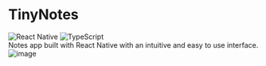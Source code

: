 # TinyNotes
![React Native](https://img.shields.io/badge/react_native-%2320232a.svg?style=for-the-badge&logo=react&logoColor=%2361DAFB)
![TypeScript](https://img.shields.io/badge/typescript-%23007ACC.svg?style=for-the-badge&logo=typescript&logoColor=white)
<br>
Notes app built with React Native with an intuitive and easy to use interface.
<br>
![image](https://github.com/RubenPalomo/TinyNotes/assets/99551384/749c6b6e-30fb-4bae-9e53-bf309a8eeeb3)
